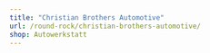 ```yaml
---
title: "Christian Brothers Automotive"
url: /round-rock/christian-brothers-automotive/
shop: Autowerkstatt
---
```

